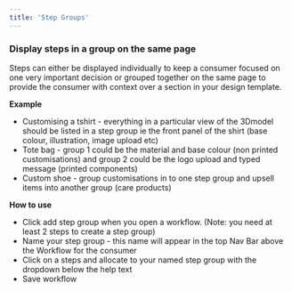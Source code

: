 ```yaml
---
title: 'Step Groups'
---
```


### Display steps in a group on the same page
Steps can either be displayed individually to keep a consumer focused on one very important decision or grouped together on the same page to provide the consumer with context over a section in your design template.  

**Example**
* Customising a tshirt - everything in a particular view of the 3Dmodel should be listed in a step group ie the front panel of the shirt (base colour, illustration, image upload etc)
* Tote bag - group 1 could be the material and base colour (non printed customisations) and group 2 could be the logo upload and typed message (printed components) 
* Custom shoe - group customisations in to one step group and upsell items into another group (care products)

**How to use**
- Click add step group when you open a workflow. (Note: you need at least 2 steps to create a step group) 
- Name your step group - this name will appear in the top Nav Bar above the Workflow for the consumer
- Click on a steps and allocate to your named step group with the dropdown below the help text 
- Save workflow
